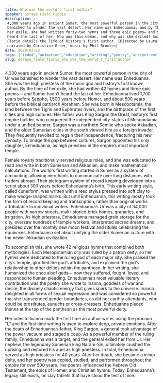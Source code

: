 ```yaml
---
title: Who was the world's first author?
speaker: Soraya Field Fiorio
description: >-
 4,300 years ago in ancient Sumer, the most powerful person in the city of Ur was
 banished to wander the vast desert. Her name was Enheduanna, and by the time of
 her exile, she had written forty-two hymns and three epic poems— and Sumer hadn't
 heard the last of her. Who was this woman, and why was she exiled? Soraya Field
 Fiorio details the life of history's first author. [Directed by Laura White,
 narrated by Christina Greer, music by Phil Brookes].
date: 2020-03-23
tags: ["teded","animation","education","writing","poetry","ancient-world","literature","culture","world-cultures","religion","history","women"]
slug: soraya_field_fiorio_who_was_the_world_s_first_author
---
```


4,300 years ago in ancient Sumer, the most powerful person in the city of Ur was banished
to wander the vast desert. Her name was Enheduanna. She was the high priestess of the moon
god and history’s first known author. By the time of her exile, she had written 42 hymns
and three epic poems— and Sumer hadn’t heard the last of her. Enheduanna lived 1,700 years 
before Sappho, 1,500 years before Homer, and about 500 years before the biblical
patriarch Abraham. She was born in Mesopotamia, the land between the Tigris and Euphrates
rivers, and the birthplace of the first cities and high cultures. Her father was King
Sargon the Great, history’s first empire builder, who conquered the independent
city-states of Mesopotamia under a unified banner. Sargon was a northern Semite who
spoke Akkadian, and the older Sumerian cities in the south viewed him as a foreign
invader. They frequently revolted to regain their independence, fracturing his new
dynasty. To bridge the gap between cultures, Sargon appointed his only daughter, 
Enheduanna, as high priestess in the empire’s most important temple.

Female royalty traditionally served religious roles, and she was educated to read and
write in both Sumerian and Akkadian, and make mathematical calculations. The world's first
writing started in Sumer as a system of accounting, allowing merchants to communicate 
over long distances with traders abroad. Their pictogram system of record keeping 
developed into a script about 300 years before Enheduanna’s birth. This early writing
style, called cuneiform, was written with a reed stylus pressed into soft clay to make
wedge-shaped marks. But until Enheduanna, this writing mostly took the form of record
keeping and transcription, rather than original works attributable to individual
writers. Enheduanna’s Ur was a city of 34,000 people with narrow streets, multi-storied
brick homes, granaries, and irrigation. As high priestess, Enheduanna managed grain
storage for the city, oversaw hundreds of temple workers, interpreted sacred dreams, and
presided over the monthly new moon festival and rituals celebrating the
equinoxes. Enheduanna set about unifying the older Sumerian culture with the newer
Akkadian civilization.

To accomplish this, she wrote 42 religious hymns that combined both mythologies. Each
Mesopotamian city was ruled by a patron deity, so her hymns were dedicated to the ruling
god of each major city. She praised the city’s temple, glorified the god’s attributes,
and explained the god’s relationship to other deities within the pantheon. In her
writing, she humanized the once aloof gods— now they suffered, fought, loved, and
responded to human pleading. Enheduanna’s most valuable literary contribution was the
poetry she wrote to Inanna, goddess of war and desire, the divinely chaotic energy that
gives spark to the universe. Inanna delighted in all forms of sexual expression and was
considered so powerful that she transcended gender boundaries, as did her earthly
attendants, who could be prostitutes, eunuchs or cross-dressers. Enheduanna placed Inanna
at the top of the pantheon as the most powerful deity.

Her odes to Inanna mark the first time an author writes using the pronoun “I,” and the
first time writing is used to explore deep, private emotions. After the death of
Enheduanna’s father, King Sargon, a general took advantage of the power vacuum and
staged a coup. As a powerful member of the ruling family, Enheduanna was a target, and the
general exiled her from Ur. Her nephew, the legendary Sumerian king Naram-Sin, ultimately
crushed the uprising and restored his aunt as high priestess. In total, Enheduanna served 
as high priestess for 40 years. After her death, she became a minor deity, and her poetry
was copied, studied, and performed throughout the empire for over 500 years. Her poems
influenced the Hebrew Old Testament, the epics of Homer, and Christian hymns. Today,
Enheduanna’s legacy still exists, on clay tablets that have stood the test of
time.

<!--
ad_duration=0
event="TED-Ed"
external_start_time=0
intro_duration=0
is_subtitle_required="False"
is_talk_featured="False"
language="en"
language_swap="False"
native_language="en"
number_of_related_talks=6
number_of_speakers=1
number_of_subtitled_videos=0
number_of_tags=12
number_of_talk_download_languages=18
number_of_talk_more_resources=0
number_of_talk_recommendations=0
number_of_talks_take_actions=0
post_ad_duration=0
published_timestamp="2020-03-23 15:50:54"
recording_date="2020-03-23"
speaker_is_published=0
speaker_name="Soraya Field Fiorio"
talk_name="Who was the world's first author?"
talks_tags=["teded","animation","education","writing","poetry","ancient-world","literature","culture","world-cultures","religion","history","women"]
url_photo_talk="https://s3.amazonaws.com/talkstar-photos/uploads/7bfebf5f-c24f-4110-a61d-810773edeee6/Enheduannatextless3.jpg"
url_webpage="https://www.ted.com/talks/soraya_field_fiorio_who_was_the_world_s_first_author"
video_type_name="TED-Ed Original"
-->